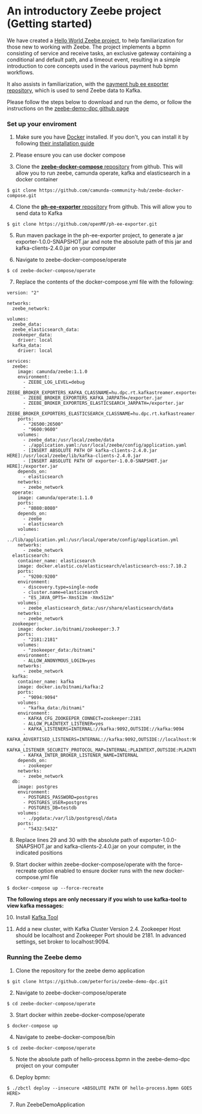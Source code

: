 # An introductory Zeebe project \(Getting started\)

We have created a [Hello World Zeebe project](https://github.com/peterforis/zeebe-demo-dpc), to help familiarization for those new to working with Zeebe. The project implements a bpmn consisting of service and receive tasks, an exclusive gateway containing a conditional and default path, and a timeout event, resulting in a simple introduction to core concepts used in the various payment hub bpmn workflows.

It also assists in familiarization, with the [payment hub ee exporter repository](https://github.com/openMF/ph-ee-exporter), which is used to send Zeebe data to Kafka.

Please follow the steps below to download and run the demo, or follow the instructions on the [zeebe-demo-dpc github page](https://github.com/peterforis/zeebe-demo-dpc)

### Set up your enviroment

1. Make sure you have [Docker](https://www.docker.com/) installed. If you don't, you can install it by following [their installation guide](https://docs.readthedocs.io/en/latest/development/install.html)

2. Please ensure you can use docker compose

3. Clone the [**zeebe-docker-compose** repository](https://github.com/camunda-community-hub/zeebe-docker-compose) from github. This will allow you to run zeebe, camunda operate, kafka and elasticsearch in a docker container 

```text
$ git clone https://github.com/camunda-community-hub/zeebe-docker-compose.git
```

 4. Clone the [**ph-ee-exporter** repository](https://github.com/openMF/ph-ee-exporter) from github. This will allow you to send data to Kafka

```text
$ git clone https://github.com/openMF/ph-ee-exporter.git
```

5. Run maven package in the ph-ee-exporter project, to generate a jar exporter-1.0.0-SNAPSHOT.jar and note the absolute path of this jar and kafka-clients-2.4.0.jar on your computer

6. Navigate to zeebe-docker-compose/operate

```text
$ cd zeebe-docker-compose/operate
```

7. Replace the contents of the docker-compose.yml file with the following:

```text
version: "2"

networks:
  zeebe_network:

volumes:
  zeebe_data:
  zeebe_elasticsearch_data:
  zookeeper_data:
    driver: local
  kafka_data:
    driver: local

services:
  zeebe:
    image: camunda/zeebe:1.1.0
    environment:
      - ZEEBE_LOG_LEVEL=debug
      - ZEEBE_BROKER_EXPORTERS_KAFKA_CLASSNAME=hu.dpc.rt.kafkastreamer.exporter.KafkaExporter
      - ZEEBE_BROKER_EXPORTERS_KAFKA_JARPATH=/exporter.jar
      - ZEEBE_BROKER_EXPORTERS_ELASTICSEARCH_JARPATH=/exporter.jar
      - ZEEBE_BROKER_EXPORTERS_ELASTICSEARCH_CLASSNAME=hu.dpc.rt.kafkastreamer.exporter.NoOpExporter
    ports:
      - "26500:26500"
      - "9600:9600"
    volumes:
      - zeebe_data:/usr/local/zeebe/data 
      - ./application.yaml:/usr/local/zeebe/config/application.yaml
      - [INSERT ABSOLUTE PATH OF kafka-clients-2.4.0.jar HERE]:/usr/local/zeebe/lib/kafka-clients-2.4.0.jar
      - [INSERT ABSOLUTE PATH OF exporter-1.0.0-SNAPSHOT.jar HERE]:/exporter.jar
    depends_on:
      - elasticsearch
    networks:
      - zeebe_network
  operate:
    image: camunda/operate:1.1.0
    ports:
      - "8080:8080"
    depends_on:
      - zeebe
      - elasticsearch
    volumes:
      - ../lib/application.yml:/usr/local/operate/config/application.yml
    networks:
      - zeebe_network
  elasticsearch:
    container_name: elasticsearch
    image: docker.elastic.co/elasticsearch/elasticsearch-oss:7.10.2
    ports:
      - "9200:9200"
    environment:
      - discovery.type=single-node
      - cluster.name=elasticsearch
      - "ES_JAVA_OPTS=-Xms512m -Xmx512m"
    volumes:
      - zeebe_elasticsearch_data:/usr/share/elasticsearch/data
    networks:
      - zeebe_network
  zookeeper:
    image: docker.io/bitnami/zookeeper:3.7
    ports:
      - "2181:2181"
    volumes:
      - "zookeeper_data:/bitnami"
    environment:
      - ALLOW_ANONYMOUS_LOGIN=yes
    networks:
      - zeebe_network
  kafka:
    container_name: kafka
    image: docker.io/bitnami/kafka:2
    ports:
      - "9094:9094"
    volumes:
      - "kafka_data:/bitnami"
    environment:
      - KAFKA_CFG_ZOOKEEPER_CONNECT=zookeeper:2181
      - ALLOW_PLAINTEXT_LISTENER=yes
      - KAFKA_LISTENERS=INTERNAL://kafka:9092,OUTSIDE://kafka:9094
      - KAFKA_ADVERTISED_LISTENERS=INTERNAL://kafka:9092,OUTSIDE://localhost:9094
      - KAFKA_LISTENER_SECURITY_PROTOCOL_MAP=INTERNAL:PLAINTEXT,OUTSIDE:PLAINTEXT
      - KAFKA_INTER_BROKER_LISTENER_NAME=INTERNAL
    depends_on:
      - zookeeper
    networks:
      - zeebe_network
  db:
    image: postgres
    environment:
      - POSTGRES_PASSWORD=postgres
      - POSTGRES_USER=postgres
      - POSTGRES_DB=testdb
    volumes:
      - ./pgdata:/var/lib/postgresql/data
    ports:
      - "5432:5432"
```

8. Replace lines 29 and 30 with the absolute path of exporter-1.0.0- SNAPSHOT.jar and kafka-clients-2.4.0.jar on your computer, in the indicated positions

9. Start docker within zeebe-docker-compose/operate with the force-recreate option enabled to ensure docker runs with the new docker- compose.yml file

```text
$ docker-compose up --force-recreate
```

 **The following steps are only necessary if you wish to use kafka-tool to view kafka messages:**

10. Install [Kafka Tool](https://www.kafkatool.com/)

11. Add a new cluster, with Kafka Cluster Version 2.4. Zookeeper Host should be localhost and Zookeeper Port should be 2181. In advanced settings, set broker to localhost:9094.

### Running the Zeebe demo

1. Clone the repository for the zeebe demo application

```text
$ git clone https://github.com/peterforis/zeebe-demo-dpc.git
```

2. Navigate to zeebe-docker-compose/operate

```text
$ cd zeebe-docker-compose/operate
```

3. Start docker within zeebe-docker-compose/operate

```text
$ docker-compose up 
```

4. Navigate to zeebe-docker-compose/bin

```text
$ cd zeebe-docker-compose/operate
```

5. Note the absolute path of hello-process.bpmn in the zeebe-demo-dpc project on your computer

6. Deploy bpmn:

```text
$ ./zbctl deploy --insecure <ABSOLUTE PATH OF hello-process.bpmn GOES HERE>
```

7. Run ZeebeDemoApplication

